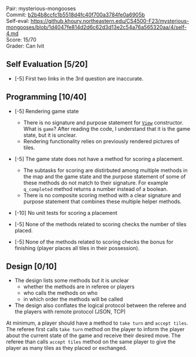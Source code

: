 Pair: mysterious-mongooses \
Commit: [b2b4b8ccfc1b5518d4fc40f700a3784fe0a6905b](https://github.khoury.northeastern.edu/CS4500-F23/mysterious-mongooses/tree/b2b4b8ccfc1b5518d4fc40f700a3784fe0a6905b) \
Self-eval: https://github.khoury.northeastern.edu/CS4500-F23/mysterious-mongooses/blob/1d4047fe814d2d6c62d3d13e2c54a76a565320aa/4/self-4.md \
Score: 15/70 \
Grader: Can Ivit

## Self Evaluation [5/20]
- [-5] First two links in the 3rd question are inaccurate.

## Programming [10/40]
- [-5] Rendering game state
  - There is no signature and purpose statement for [`View`](https://github.khoury.northeastern.edu/CS4500-F23/mysterious-mongooses/blob/b2b4b8ccfc1b5518d4fc40f700a3784fe0a6905b/Q/Common/game_state.py#L7) constructor. What is `game`? After reading the code, I understand that it is the game state, but it is unclear.
  - Rendering functionality relies on previously rendered pictures of tiles.

- [-5] The game state does not have a method for scoring a placement. 
  - The subtasks for scoring are distirbuted among multiple methods in the map and the game state and the purpose statement of some of these methods do not match to their signature. For example `q_completed` method returns a number instead of a boolean. 
  - There is no composite scoring method with a clear signature and purpose statement that combines these multiple helper methods.

- [-10] No unit tests for scoring a placement
- [-5] None of the methods related to scoring checks the number of tiles placed.
- [-5] None of the methods related to scoring checks the bonus for finishing (player places all tiles in their possession).


## Design [0/10]
- The design lists some methods but it is unclear
  - whether the methods are in referee or players
  - who calls the methods on who
  - in which order the methods will be called
- The design also conflates the logical protocol between the referee and the players with remote protocol (JSON, TCP)

At minimum, a player should have a method to `take turn` and `accept tiles`. The referee first calls `take turn` method on the player to inform the player about the current state of the game and receive their desired move. The referee than calls `accept tiles` method on the same player to give the player as many tiles as they placed or exchanged.  
